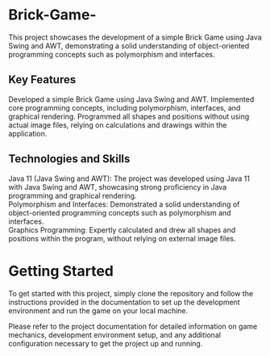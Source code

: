 # Brick-Game-
This project showcases the development of a simple Brick Game using Java Swing and AWT, demonstrating a solid understanding of object-oriented programming concepts such as polymorphism and interfaces.

## Key Features
Developed a simple Brick Game using Java Swing and AWT.
Implemented core programming concepts, including polymorphism, interfaces, and graphical rendering.
Programmed all shapes and positions without using actual image files, relying on calculations and drawings within the application.
## Technologies and Skills
Java 11 (Java Swing and AWT): The project was developed using Java 11 with Java Swing and AWT, showcasing strong proficiency in Java programming and graphical rendering. <br>
Polymorphism and Interfaces: Demonstrated a solid understanding of object-oriented programming concepts such as polymorphism and interfaces. <br>
Graphics Programming: Expertly calculated and drew all shapes and positions within the program, without relying on external image files.
# Getting Started
To get started with this project, simply clone the repository and follow the instructions provided in the documentation to set up the development environment and run the game on your local machine.

Please refer to the project documentation for detailed information on game mechanics, development environment setup, and any additional configuration necessary to get the project up and running.
